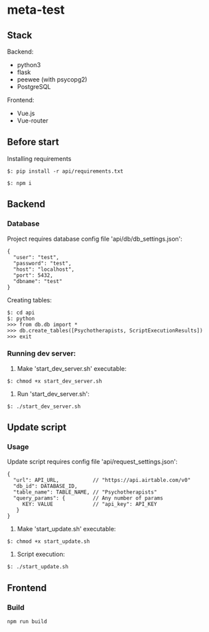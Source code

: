 # meta-test
## Stack
Backend:
* python3
* flask
* peewee (with psycopg2)
* PostgreSQL

Frontend:
* Vue.js
* Vue-router

## Before start
Installing requirements
```
$: pip install -r api/requirements.txt
```
```
$: npm i
```

## Backend
### Database
Project requires database config file 'api/db/db_settings.json':
```
{
  "user": "test",
  "password": "test",
  "host": "localhost",
  "port": 5432,
  "dbname": "test"
}
```
Creating tables:
```
$: cd api
$: python
>>> from db.db import *
>>> db.create_tables([Psychotherapists, ScriptExecutionResults])
>>> exit
```

### Running dev server:
1. Make 'start_dev_server.sh' executable:
```
$: chmod +x start_dev_server.sh
```
1. Run 'start_dev_server.sh':
```
$: ./start_dev_server.sh
```

## Update script
### Usage
Update script requires config file 'api/request_settings.json':
```
{
  "url": API_URL,           // "https://api.airtable.com/v0"
  "db_id": DATABASE_ID,
  "table_name": TABLE_NAME, // "Psychotherapists"
  "query_params": {         // Any number of params
     KEY: VALUE             // "api_key": API_KEY
   }
}
```
1. Make 'start_update.sh' executable:
```
$: chmod +x start_update.sh
```
1. Script execution:
```
$: ./start_update.sh
```

## Frontend
### Build
```
npm run build
```
